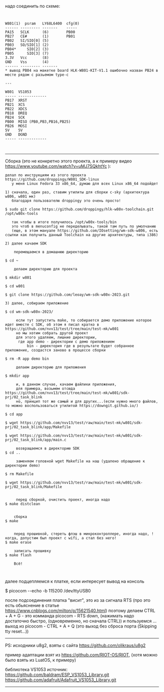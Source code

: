 


надо соединить по схеме:
~~~


W801(1)  psram   LY68L6400  cfg(0)
------ --------- -------    -----
PA15   SCLK      (6)        PB00
PB27   CE#       (1)        PB01
PB02   SI/SIO[0] (5)
PB03   SO/SIO[1] (2)
PB04*     SIO[2] (3)
PB05      SIO[3] (7)
3.3V   Vcc       (8)
GND    Vss       (4)
------ --------- -------
* вывод PB04 на макетке board HLK-W801-KIT-V1.1 ошибочно назван PB24 в месте рядом с разьемом type-c

---

W801  VS1053
----- -------------
PB17  XRST
PB21  XCS
PB22  XDCS
PB18  DREQ
PB24  SCK
PB00  MISO (PB0,PB3,PB16,PB25)
PB26  MOSI
5V    5V
GND   DGND
----- -------------



~~~





--------









Сборка  (это не конкретно этого проекта, а к примеру видео https://www.youtube.com/watch?v=uMJ7SQkhtYc ):
~~~
делал по инструкциям из этого проекта https://github.com/droppingy/W801_SDK-linux
   у меня Linux Fedora 33 x86_64, думаю для всех Linux x86_64 подойдет

1) сначала, один раз, ставим утилиты для сборки c-sky (архитектура w806, w801 мк)
   благодаря пользователю droppingy это очень просто!  

$ sudo git clone https://github.com/droppingy/hlk-w80x-toolchain.git /opt/w80x-tools

   так чтобы в итоге получилось /opt/w80x-tools/bin
   это чтоб в menuconfig не переделывать, такой там путь по умолчанию
   (еще, в этом мануале https://github.com/IOsetting/wm-sdk-w806, есть ссылки как получить данный Toolchain на другие архитектуры, типа i386)

2) далее качаем SDK

    перемещаемся в домашнюю директорию
 
$ cd ~

    делаем директорию для проекта

$ mkdir w801

$ cd w801  

$ git clone https://github.com/leoay/wm-sdk-w80x-2023.git

3) далее, собираем приложение

$ cd wm-sdk-w80x-2023/

     если тут запустить make, то собирается демо приложение которое идет вместе с SDK, об этом я писал кратко в https://github.com/nvv13/test/tree/main/test-mk/w801 
     но мы хотим собрать другой проект
     для этого удаляем, лишние директории, 
      где app demo - директории с демо приложением
          bin - директория где в результате будет собранное приложение, создастся заново в процессе сборки

$ rm -R app demo bin

     делаем директорию для приложения

$ mkdir app

     и, в данном случае, качаем файлики приложения, 
     для примера, возьмем отсюда https://github.com/nvv13/test/tree/main/test-mk/w801/sdk-prj/02_task_blink
     но, принцип тот же самый и для других...(если нужно много файлов, то можно воспользоваться утилитой https://downgit.github.io/)

$ cd app

$ wget https://github.com/nvv13/test/raw/main/test-mk/w801/sdk-prj/02_task_blink/app/Makefile

$ wget https://github.com/nvv13/test/raw/main/test-mk/w801/sdk-prj/02_task_blink/app/main.c

     возвращаемся в директорию SDK
$ cd ..

     заменяем головной wget Makefile на наш (удалено обращение к директории demo)

$ rm Makefile

$ wget https://github.com/nvv13/test/raw/main/test-mk/w801/sdk-prj/02_task_blink/Makefile


     перед сборкой, очистить проект, иногда надо
$ make distclean


    сборка
$ make 


    перед прошивкой, стереть флэш в микроконтроллере, иногда надо, !когда, допустим был проект с wifi, а стал без него!
$ make erase

    записать прошивку
$ make flash

    Всё!



~~~





  далее подцепляемся к платке, если интересует вывод на консоль

$ picocom --echo -b 115200 /dev/ttyUSB0

  после подсоединения платка "висит", это из за сигнала RTS (про это есть обьяснение в статье https://www.cnblogs.com/milton/p/15621540.html)
  поэтому делаем CTRL + A + G   - это комманда picocom - RTS down, (нажимать надо достаточно быстро, (одновременно, но сначала CTRL))
  и пользуемся ...
          выход из picocom - CTRL + A + Q  (это выход без сброса порта (Skipping tty reset...))


------

PS:
исходники u8g2, взяты с сайта https://github.com/olikraus/u8g2

пример адаптации взят из https://github.com/RIOT-OS/RIOT, (хотя можно было взять из LuatOS, к примеру)

библиотека VS1053 источник:
https://github.com/baldram/ESP_VS1053_Library.git
https://github.com/adafruit/Adafruit_VS1053_Library.git

------




